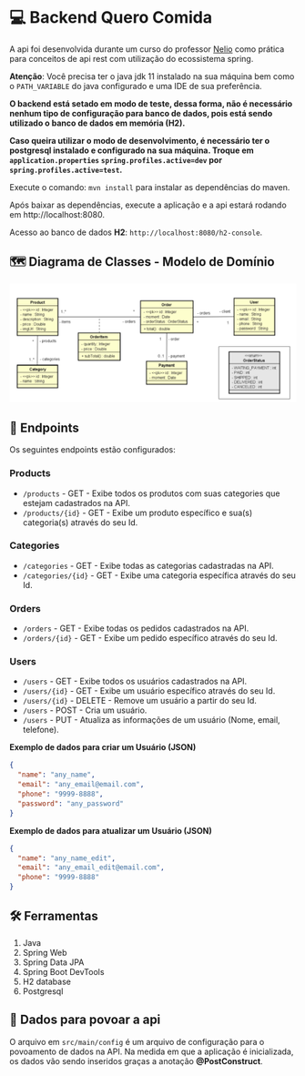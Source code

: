 # 💻 Backend Quero Comida

A api foi desenvolvida durante um curso do professor [Nelio](https://github.com/acenelio) como prática para conceitos de api 
rest com utilização do ecossistema spring. 

**Atenção**: Você precisa ter o java jdk 11 instalado na sua máquina bem como o `PATH_VARIABLE` do java configurado e uma IDE de sua preferência.

**O backend está setado em modo de teste, dessa forma, não é necessário nenhum tipo de 
configuração para banco de dados, pois está sendo utilizado o banco de dados em memória (H2).**

**Caso queira utilizar o modo de desenvolvimento, é necessário ter o postgresql instalado e 
configurado na sua máquina. Troque em `application.properties` `spring.profiles.active=dev` 
por `spring.profiles.active=test`.**

Execute o comando: `mvn install` para instalar as dependências do maven.

Após baixar as dependências, execute a aplicação e a api estará rodando em http://localhost:8080.

Acesso ao banco de dados **H2**: `http://localhost:8080/h2-console`.

## 🗺️ Diagrama de Classes - Modelo de Domínio
![diagrama](images/diagrama.png)


## 📌 Endpoints

Os seguintes endpoints estão configurados:

### Products
- `/products` - GET - Exibe todos os produtos com suas categories que estejam cadastrados na API.
- `/products/{id}` - GET - Exibe um produto específico e sua(s) categoria(s) através do seu Id.

### Categories
- `/categories` - GET - Exibe todas as categorias cadastradas na API.
- `/categories/{id}` - GET - Exibe uma categoria específica através do seu Id.

### Orders
- `/orders` - GET - Exibe todas os pedidos cadastrados na API.
- `/orders/{id}` - GET - Exibe um pedido específico através do seu Id.

### Users
- `/users` - GET - Exibe todos os usuários cadastrados na API.
- `/users/{id}` - GET - Exibe um usuário específico através do seu Id.
- `/users/{id}` - DELETE - Remove um usuário a partir do seu Id.
- `/users` - POST - Cria um usuário.
- `/users` - PUT - Atualiza as informações de um usuário (Nome, email, telefone).

**Exemplo de dados para criar um Usuário (JSON)**

```json
{
  "name": "any_name",
  "email": "any_email@email.com",
  "phone": "9999-8888",
  "password": "any_password"
}
```

**Exemplo de dados para atualizar um Usuário (JSON)**

```json
{
  "name": "any_name_edit",
  "email": "any_email_edit@email.com",
  "phone": "9999-8888"
}
```

## 🛠️ Ferramentas
1. Java
2. Spring Web
3. Spring Data JPA
4. Spring Boot DevTools   
5. H2 database
6. Postgresql

## 💾 Dados para povoar a api
O arquivo em `src/main/config` é um arquivo de configuração para o povoamento de dados na API. 
Na medida em que a aplicação é inicializada, os dados vão sendo inseridos graças a anotação 
**@PostConstruct**.